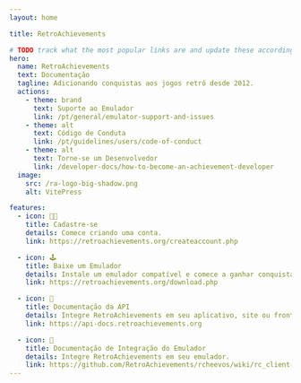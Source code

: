 ```yaml
---
layout: home

title: RetroAchievements

# TODO track what the most popular links are and update these accordingly
hero:
  name: RetroAchievements
  text: Documentação
  tagline: Adicionando conquistas aos jogos retrô desde 2012.
  actions:
    - theme: brand
      text: Suporte ao Emulador
      link: /pt/general/emulator-support-and-issues
    - theme: alt
      text: Código de Conduta
      link: /pt/guidelines/users/code-of-conduct
    - theme: alt
      text: Torne-se um Desenvolvedor
      link: /developer-docs/how-to-become-an-achievement-developer
  image:
    src: /ra-logo-big-shadow.png
    alt: VitePress

features:
  - icon: 🙋🏽
    title: Cadastre-se
    details: Comece criando uma conta.
    link: https://retroachievements.org/createaccount.php

  - icon: 🕹️
    title: Baixe um Emulador
    details: Instale um emulador compatível e comece a ganhar conquistas.
    link: https://retroachievements.org/download.php

  - icon: 📡
    title: Documentação da API
    details: Integre RetroAchievements em seu aplicativo, site ou front-end.
    link: https://api-docs.retroachievements.org

  - icon: 🔧
    title: Documentação de Integração do Emulador
    details: Integre RetroAchievements em seu emulador.
    link: https://github.com/RetroAchievements/rcheevos/wiki/rc_client-integration
---
```


<style>
:root {
  --vp-home-hero-name-color: transparent;
  --vp-home-hero-name-background: -webkit-linear-gradient(
    140deg,
    hsl(44deg 85% 48%) 0%,
    hsl(40deg 51% 59%) 44%,
    hsl(43deg 21% 62%) 58%,
    hsl(187deg 10% 62%) 66%,
    hsl(202deg 40% 60%) 72%,
    hsl(200deg 68% 53%) 78%,
    hsl(204deg 68% 52%) 82%,
    hsl(208deg 68% 52%) 87%,
    hsl(212deg 68% 52%) 91%,
    hsl(218deg 68% 52%) 96%,
    hsl(223deg 67% 52%) 100%
  );

  --vp-home-hero-image-background-image: linear-gradient(-45deg, #c39c30 50%, #3663d8 50%);
  --vp-home-hero-image-filter: blur(44px);
}

@media (min-width: 640px) {
  :root {
    --vp-home-hero-image-filter: blur(56px);
  }
}

@media (min-width: 960px) {
  :root {
    --vp-home-hero-image-filter: blur(68px);
  }
}
</style>
